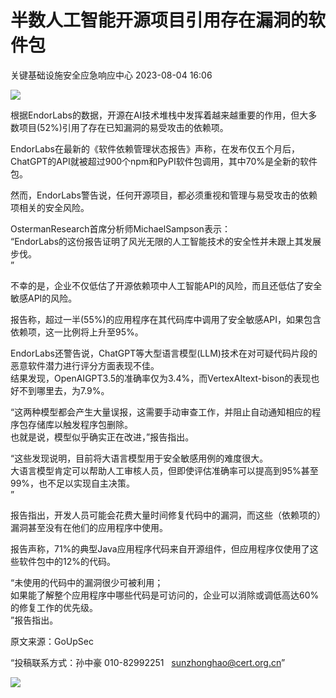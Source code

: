#  半数人工智能开源项目引用存在漏洞的软件包   
 关键基础设施安全应急响应中心   2023-08-04 16:06  
  
![](https://mmbiz.qpic.cn/sz_mmbiz_png/iaz5iaQYxGoguEWBaHOC5OuoH46Pj0Z2lwvJfotx4DWnRBl0RZpP99hj1aqriaia7RMicFicPvbBkISHMA9UmobpRHeA/640?wx_fmt=png "")  
  
根据EndorLabs的数据，开源在AI技术堆栈中发挥着越来越重要的作用，但大多数项目(52%)引用了存在已知漏洞的易受攻击的依赖项。  
  
EndorLabs在最新的《软件依赖管理状态报告》声称，在发布仅五个月后，ChatGPT的API就被超过900个npm和PyPI软件包调用，其中70%是全新的软件包。  
  
然而，EndorLabs警告说，任何开源项目，都必须重视和管理与易受攻击的依赖项相关的安全风险。  
  
OstermanResearch首席分析师MichaelSampson表示：  
“EndorLabs的这份报告证明了风光无限的人工智能技术的安全性并未跟上其发展步伐。  
”  
  
不幸的是，企业不仅低估了开源依赖项中人工智能API的风险，而且还低估了安全敏感API的风险。  
  
报告称，超过一半(55%)的应用程序在其代码库中调用了安全敏感API，如果包含依赖项，这一比例将上升至95%。  
  
EndorLabs还警告说，ChatGPT等大型语言模型(LLM)技术在对可疑代码片段的恶意软件潜力进行评分方面表现不佳。  
结果发现，OpenAIGPT3.5的准确率仅为3.4%，而VertexAItext-bison的表现也好不到哪里去，为7.9%。  
  
“这两种模型都会产生大量误报，这需要手动审查工作，并阻止自动通知相应的程序包存储库以触发程序包删除。  
也就是说，模型似乎确实正在改进，”报告指出。  
  
“这些发现说明，目前将大语言模型用于安全敏感用例的难度很大。  
大语言模型肯定可以帮助人工审核人员，但即使评估准确率可以提高到95%甚至99%，也不足以实现自主决策。  
”  
  
报告指出，开发人员可能会花费大量时间修复代码中的漏洞，而这些（依赖项的）漏洞甚至没有在他们的应用程序中使用。  
  
报告声称，71%的典型Java应用程序代码来自开源组件，但应用程序仅使用了这些软件包中的12%的代码。  
  
“未使用的代码中的漏洞很少可被利用；  
如果能了解整个应用程序中哪些代码是可访问的，企业可以消除或调低高达60%的修复工作的优先级。  
”报告指出。  
  
  
  
原文来源：GoUpSec  
  
“投稿联系方式：孙中豪 010-82992251   sunzhonghao@cert.org.cn”  
  
![](https://mmbiz.qpic.cn/sz_mmbiz_jpg/iaz5iaQYxGogucKMiatGyfBHlfj74r3CyPxEBrV0oOOuHICibgHwtoIGayOIcmJCIsAn02z2yibtfQylib07asMqYAEw/640?wx_fmt=jpeg&wxfrom=5&wx_lazy=1&wx_co=1 "")  
  
  
